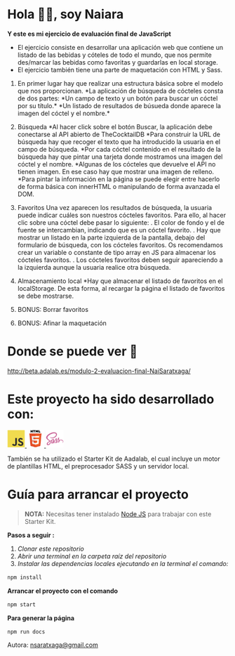 # Hola 👋🏽, soy Naiara

**Y este es mi ejercicio de evaluación final de JavaScript**

- El ejercicio consiste en desarrollar una aplicación web que contiene un listado de las bebidas y cóteles de todo el mundo, que nos permite des/marcar las bebidas como favoritas y guardarlas en local storage.
- El ejercicio también tiene una parte de maquetación con HTML y Sass.

1. En primer lugar hay que realizar una estructura básica sobre el modelo que nos proporcionan.
   \*La aplicación de búsqueda de cócteles consta de dos partes:
   \*Un campo de texto y un botón para buscar un cóctel por su título.\*
   \*Un listado de resultados de búsueda donde aparece la imagen del cóctel y el nombre.\*

2. Búsqueda
   *Al hacer click sobre el botón Buscar, la aplicación debe conectarse al API abierto de TheCocktailDB
   *Para construir la URL de búsqueda hay que recoger el texto que ha introducido la usuaria en el
   campo de búsqueda.
   *Por cada cóctel contenido en el resultado de la búsqueda hay que pintar una tarjeta donde
   mostramos una imagen del cóctel y el nombre.
   *Algunas de los cócteles que devuelve el API no tienen imagen. En ese caso hay que mostrar una
   imagen de relleno.
   \*Para pintar la información en la página se puede elegir entre hacerlo de forma básica con innerHTML
   o manipulando de forma avanzada el DOM.

3. Favoritos
   Una vez aparecen los resultados de búsqueda, la usuaria puede indicar cuáles son nuestros cócteles
   favoritos. Para ello, al hacer clic sobre una cóctel debe pasar lo siguiente:
   . El color de fondo y el de fuente se intercambian, indicando que es un cóctel favorito.
   . Hay que mostrar un listado en la parte izquierda de la pantalla, debajo del formulario de búsqueda,
   con los cócteles favoritos. Os recomendamos crear un variable o constante de tipo array en JS para
   almacenar los cócteles favoritos.
   . Los cócteles favoritos deben seguir apareciendo a la izquierda aunque la usuaria realice otra búsqueda.

4. Almacenamiento local
   \*Hay que almacenar el listado de favoritos en el localStorage. De esta forma, al recargar la página el listado
   de favoritos se debe mostrarse.

5. BONUS: Borrar favoritos

6. BONUS: Afinar la maquetación

# Donde se puede ver 👀

http://beta.adalab.es/modulo-2-evaluacion-final-NaiSaratxaga/

# Este proyecto ha sido desarrollado con:

<a href="https://developer.mozilla.org/en-US/docs/Web/JavaScript" target="_blank" rel="noreferrer"> <img src="https://raw.githubusercontent.com/devicons/devicon/master/icons/javascript/javascript-original.svg" alt="javascript" width="40" height="40"/> <a href="https://www.w3.org/html/" target="_blank" rel="noreferrer"> <img src="https://raw.githubusercontent.com/devicons/devicon/master/icons/html5/html5-original-wordmark.svg" alt="html5" width="40" height="40"/> </a> </a> <a href="https://sass-lang.com" target="_blank" rel="noreferrer"> <img src="https://raw.githubusercontent.com/devicons/devicon/master/icons/sass/sass-original.svg" alt="sass" width="40" height="40"/> </a> </p>

También se ha utilizado el Starter Kit de Aadalab, el cual incluye un motor de plantillas HTML, el preprocesador SASS y un servidor local.

# Guía para arrancar el proyecto

> **NOTA:** Necesitas tener instalado [Node JS](https://nodejs.org/) para trabajar con este Starter Kit.

**Pasos a seguir :**

1. _Clonar este repositorio_
2. _Abrir una terminal en la carpeta raíz del repositorio_
3. _Instalar las dependencias locales ejecutando en la terminal el comando:_

```bash
npm install
```

**Arrancar el proyecto con el comando**

```bash
npm start
```

**Para generar la página**

```bash
npm run docs
```

Autora: <nsaratxaga@gmail.com>
